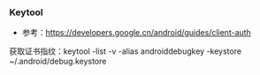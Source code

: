 ### Keytool
- 参考：https://developers.google.cn/android/guides/client-auth

获取证书指纹：keytool -list -v -alias androiddebugkey -keystore ~/.android/debug.keystore